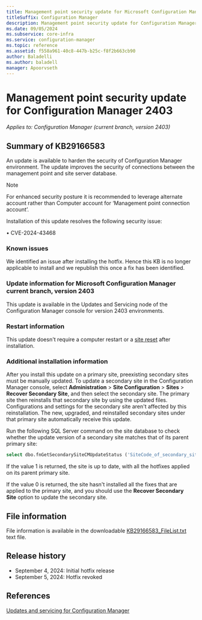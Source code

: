 ```yaml
---
title: Management point security update for Microsoft Configuration Manager version 2403
titleSuffix: Configuration Manager
description: Management point security update for Configuration Manager 2403
ms.date: 09/05/2024
ms.subservice: core-infra
ms.service: configuration-manager
ms.topic: reference
ms.assetid: f558a961-40c8-447b-b25c-f8f2b663cb90
author: Baladelli
ms.author: baladell
manager: Apoorvseth
---
```


# Management point security update for Configuration Manager 2403

*Applies to: Configuration Manager (current branch, version 2403)*

## Summary of KB29166583
<!-- 29166583 -->
An update is available to harden the security of Configuration Manager environment. The update improves the security of connections between the management point and site server database. 

  > [!NOTE]
  > For enhanced security posture it is recommended to leverage alternate account rather than Computer account for ‘Management point connection account’.

Installation of this update resolves the following security issue:

•	CVE-2024-43468 

### Known issues

We identified an issue after installing the hotfix. Hence this KB is no longer applicable to install and we republish this once a fix has been identified.

### Update information for Microsoft Configuration Manager current branch, version 2403

This update is available in the Updates and Servicing node of the Configuration Manager console for version 2403 environments.

### Restart information

This update doesn't require a computer restart or a [site reset](../../core/servers/manage/modify-your-infrastructure.md#bkmk_reset) after installation.

### Additional installation information

After you install this update on a primary site, preexisting secondary sites must be manually updated. To update a secondary site in the Configuration Manager console, select **Administration** > **Site Configuration** > **Sites** >  **Recover Secondary Site**, and then select the secondary site. The primary site then reinstalls that secondary site by using the updated files. Configurations and settings for the secondary site aren't affected by this reinstallation. The new, upgraded, and reinstalled secondary sites under that primary site automatically receive this update.

Run the following SQL Server command on the site database to check whether the update version of a secondary site matches that of its parent primary site:
   ```sql
   select dbo.fnGetSecondarySiteCMUpdateStatus ('SiteCode_of_secondary_site')
   ```
If the value 1 is returned, the site is up to date, with all the hotfixes applied on its parent primary site.

If the value 0 is returned, the site hasn't installed all the fixes that are applied to the primary site, and you should use the **Recover Secondary Site** option to update the secondary site.

## File information
File information is available in the downloadable [KB29166583_FileList.txt](https://aka.ms/KB29166583_FileList_2403) text file.

## Release history
- September 4, 2024: Initial hotfix release
- September 5, 2024: Hotfix revoked

## References
[Updates and servicing for Configuration Manager](../../core/servers/manage/updates.md)
